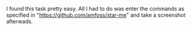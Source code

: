 I found this task pretty easy. All I had to do was enter the commands as specified in "https://github.com/amfoss/star-me" and take a screenshot afterwads. 

